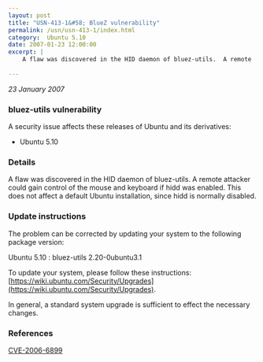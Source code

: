```yaml
---
layout: post
title: "USN-413-1&#58; BlueZ vulnerability"
permalink: /usn/usn-413-1/index.html
category:  Ubuntu 5.10
date: 2007-01-23 12:00:00
excerpt: |
    A flaw was discovered in the HID daemon of bluez-utils.  A remote  attacker could gain control of the mouse and keyboard if hidd was  enabled.  This does not affect a default Ubuntu installation, since hidd  is normally disabled.
    
--- 
```

 
 

*23 January 2007*

### bluez-utils vulnerability

A security issue affects these releases of Ubuntu and its derivatives:

* Ubuntu 5.10

### Details

A flaw was discovered in the HID daemon of bluez-utils. A remote attacker could gain control of the mouse and keyboard if hidd was enabled. This does not affect a default Ubuntu installation, since hidd is normally disabled.

### Update instructions

The problem can be corrected by updating your system to the following package version:

Ubuntu 5.10
 : bluez-utils <span>2.20-0ubuntu3.1</span>

To update your system, please follow these instructions: [https://wiki.ubuntu.com/Security/Upgrades](https://wiki.ubuntu.com/Security/Upgrades).

In general, a standard system upgrade is sufficient to effect the necessary changes.

### References

 
 [CVE-2006-6899](http://people.ubuntu.com/~ubuntu-security/cve/CVE-2006-6899)
 

